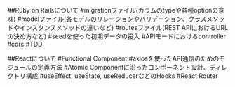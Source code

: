 ##Ruby on Railsについて
#migrationファイル(カラムのtypeや各種optionの意味)
#modelファイル(各モデルのリレーションやバリデーション、クラスメソッドやインスタンスメソッドの違いなど)
#routesファイル(REST APIにおけるURLの決め方など)
#seedを使った初期データの投入
#APIモードにおけるcontroller
#cors
#TDD

##Reactについて
#Functional Component
#axiosを使ったAPI通信のためのモジュールの定義方法
#Atomic Componentに沿ったコンポーネント設計、ディレクトリ構成
#useEffect, useState, useReducerなどのHooks
#React Router
